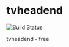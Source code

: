 # tvheadend

[![Build Status](https://travis-ci.org/UnitedRPMs/tvheadend.svg?branch=master)](https://travis-ci.org/UnitedRPMs/tvheadend)


tvheadend - free
